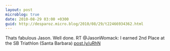 ```yaml
---
layout: post
microblog: true
date: 2010-08-29 03:00 +0300
guid: http://desparoz.micro.blog/2010/08/29/t22466934362.html
---
```

Thats fabulous Jason. Well done. RT @JasonWomack: I earned 2nd Place at the SB Triathlon (Santa Barbara) [post.ly/uRhN](http://post.ly/uRhN)
